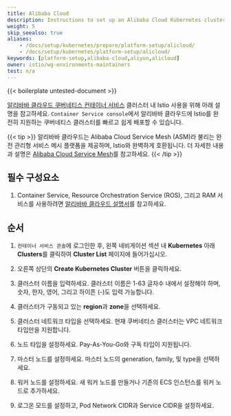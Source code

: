 ```yaml
---
title: Alibaba Cloud
description: Instructions to set up an Alibaba Cloud Kubernetes cluster for Istio.
weight: 5
skip_seealso: true
aliases:
    - /docs/setup/kubernetes/prepare/platform-setup/alicloud/
    - /docs/setup/kubernetes/platform-setup/alicloud/
keywords: [platform-setup,alibaba-cloud,aliyun,alicloud]
owner: istio/wg-environments-maintainers
test: n/a
---
```


{{< boilerplate untested-document >}}

[알리바바 클라우드 쿠버네티스 컨테이너 서비스](https://www.alibabacloud.com/product/kubernetes) 클러스터 내 Istio 사용을 위해 
아래 설명을 참고하세요. `Container Service console`에서 알리바바 클라우드에 Istio를 완전히 지원하는 쿠버네티스 클러스터를 빠르고 쉽게 배포할 
수 있습니다. 


{{< tip >}}
알리바바 클라우드는 Alibaba Cloud Service Mesh (ASM)라 불리는 완전 관리형 서비스 메시 플랫폼을 제공하며, Istio와 완벽하게 
호환됩니다. 더 자세한 내용과 설명은 [Alibaba Cloud Service Mesh](https://www.alibabacloud.com/help/doc-detail/147513.htm)를 
참고하세요.
{{< /tip >}}

## 필수 구성요소

1. Container Service, Resource Orchestration Service (ROS), 그리고 RAM 서비스를 사용하려면 
[알리바바 클라우드 설명서](https://www.alibabacloud.com/help/doc-detail/95108.htm)를 참고하세요.


## 순서

1. `컨테이너 서비스 콘솔`에 로그인한 후, 왼쪽 네비게이션 섹션 내 **Kubernetes** 아래  **Clusters**를 
클릭하여 **Cluster List** 페이지에 들어가십시오.

1. 오른쪽 상단의 **Create Kubernetes Cluster** 버튼을 클릭하세요.

1. 클러스터 이름을 입력하세요. 클러스터 이름은 1-63 글자수 내에서 설정해야 하며, 숫자, 한자, 영어, 그리고 하이픈 (-)도 입력 가능합니다.

1. 클러스터가 구동되고 있는 **region**과 **zone**을 선택하세요.

1. 클러스터 네트워크 타입을 선택하세요. 현재 쿠버네티스 클러스터는 VPC 네트워크 타입만을 지원합니다.

1. 노드 타입을 설정하세요. Pay-As-You-Go와 구독 타입이 지원됩니다.

1. 마스터 노드를 설정하세요. 마스터 노드의 generation, family, 및 type을 선택하세요.

1. 워커 노드를 설정하세요. 새 워커 노드를 만들거나 기존의 ECS 인스턴스를 워커 노드로 추가하세요.

1. 로그온 모드를 설정하고, Pod Network CIDR과 Service CIDR을 설정하세요.
